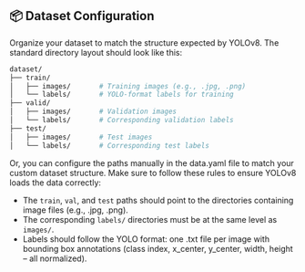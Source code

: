 ## 📦 Dataset Configuration

Organize your dataset to match the structure expected by YOLOv8. The standard directory layout should look like this:

```bash
dataset/
├── train/
│   ├── images/       # Training images (e.g., .jpg, .png)
│   └── labels/       # YOLO-format labels for training
├── valid/
│   ├── images/       # Validation images
│   └── labels/       # Corresponding validation labels
├── test/
│   ├── images/       # Test images
│   └── labels/       # Corresponding test labels
```

Or, you can configure the paths manually in the data.yaml file to match your custom dataset structure. Make sure to follow these rules to ensure YOLOv8 loads the data correctly:
- The `train`, `val`, and `test` paths should point to the directories containing image files (e.g., .jpg, .png).
- The corresponding `labels/` directories must be at the same level as `images/`.
- Labels should follow the YOLO format: one .txt file per image with bounding box annotations (class index, x_center, y_center, width, height – all normalized).